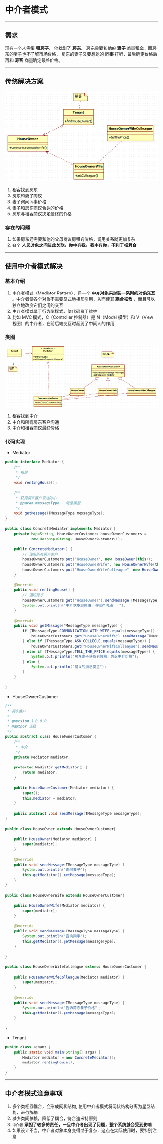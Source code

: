 # 中介者模式
---
## 需求
现有一个人需要 **租房子**， 他找到了 **房东**， 房东需要和他的 **妻子** 商量租金，而房东的妻子也不了解市场价格， 房东的妻子又要想她的 **同事** 打听，最后确定价格后再和 **房客** 商量确定最终价格。

---
## 传统解决方案
![mediator-old](./assets/mediator-old.png)

1. 租客找到房东
2. 房东和妻子商议
3. 妻子询问同事价格
4. 妻子和房东商议合适的价格
5. 房东与租客商议决定最终的价格

### 存在的问题
1. 如果房东还需要和他的父母商议房租的价格，调用关系就更加复杂
2. 各个 **人员对象之间彼此关联，你中有我，我中有你，不利于松耦合**

---
## 使用中介者模式解决
### 基本介绍
1. 中介者模式（Mediator Pattern），用一个 **中介对象来封装一系列的对象交互** 。中介者使各个对象不需要显式地相互引用，从而使其 **耦合松散** ，而且可以独立地改变它们之间的交互
2. 中介者模式属于行为型模式，使代码易于维护
3. 比如 MVC 模式，C（Controller 控制器）是 M（Model 模型）和 V（View 视图）的中介者，在前后端交互时起到了中间人的作用

### 类图
![mediator](./assets/mediator.png)
1. 租客找到中介
2. 中介和所有房东客户沟通
3. 中介和租客商议最终价格

### 代码实现
* Mediator
```java
public interface Mediator {
	/**
	 * 租房
	 */
	void rentingHouse();

	/**
	 * 获得房东客户发送的小
	 * @param messageType	消息类型
	 */
	void getMessage(TMessageType messageType);
}

public class ConcreteMediator implements Mediator {
	private Map<String, HouseOwnerCustomer> houseOwnerCustomers =
			new HashMap<String, HouseOwnerCustomer>();

	public ConcreteMediator() {
		// 注册所有房东客户
		houseOwnerCustomers.put("HouseOwner", new HouseOwner(this));
		houseOwnerCustomers.put("HouseOwnerWife", new HouseOwnerWife(this));
		houseOwnerCustomers.put("HouseOwnerWifeColleague", new HouseOwnerWifeColleague(this));
	}

	@Override
	public void rentingHouse() {
		// 通知房东
		houseOwnerCustomers.get("HouseOwner").sendMessage(TMessageType.COMMUNICATION_WITH_WIFE);
		System.out.println("中介获取到价格，与租户沟通	");
	}

	@Override
	public void getMessage(TMessageType messageType) {
		if (TMessageType.COMMUNICATION_WITH_WIFE.equals(messageType)) {
			houseOwnerCustomers.get("HouseOwnerWife").sendMessage(TMessageType.ASK_COLLEGUE);
		} else if (TMessageType.ASK_COLLEGUE.equals(messageType)) {
			houseOwnerCustomers.get("HouseOwnerWifeColleague").sendMessage(TMessageType.TELL_THE_PRICE);
		} else if (TMessageType.TELL_THE_PRICE.equals(messageType)) {
			System.out.println("房东妻子获取到价格，告诉中介价格");
		} else {
			System.out.println("错误的消息类型");
		}
	}

}
```

* HouseOwnerCustomer
```java
/**
 * 房东客户
 *
 * @version 1.0.0.0
 * @author 王磊
 */
public abstract class HouseOwnerCustomer {
	/**
	 * 中介
	 */
	private Mediator mediator;

	protected Mediator getMediator() {
		return mediator;
	}

	public HouseOwnerCustomer(Mediator mediator) {
		super();
		this.mediator = mediator;
	}

	public abstract void sendMessage(TMessageType messageType);
}

public class HouseOwner extends HouseOwnerCustomer{

	public HouseOwner(Mediator mediator) {
		super(mediator);
	}

	@Override
	public void sendMessage(TMessageType messageType) {
		System.out.println("询问妻子");
		this.getMediator().getMessage(messageType);
	}
}

public class HouseOwnerWife extends HouseOwnerCustomer{

	public HouseOwnerWife(Mediator mediator) {
		super(mediator);
	}

	@Override
	public void sendMessage(TMessageType messageType) {
		System.out.println("咨询同事");
		this.getMediator().getMessage(messageType);
	}

}

public class HouseOwnerWifeColleague extends HouseOwnerCustomer {

	public HouseOwnerWifeColleague(Mediator mediator) {
		super(mediator);
	}

	@Override
	public void sendMessage(TMessageType messageType) {
		System.out.println("告诉房东妻子价格");
		this.getMediator().getMessage(messageType);
	}

}
```

* Tenant
```java
public class Tenant {
	public static void main(String[] args) {
		Mediator mediator = new ConcreteMediator();
		mediator.rentingHouse();
	}
}
```

---
## 中介者模式注意事项
1. 多个类相互耦合，会形成网状结构, 使用中介者模式将网状结构分离为星型结构，进行解耦
2. 减少类间依赖，降低了耦合，符合迪米特原则
3. `中介者` **承担了较多的责任，一旦中介者出现了问题，整个系统就会受到影响**
4. 如果设计不当，中介者对象本身变得过于复杂，这点在实际使用时，要特别注意
